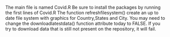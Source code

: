 The main file is named Covid.R
Be sure to install the packages by running the first lines of Covid.R
The function refreshfilesystem() create an up to date file system with graphics for Country,States and City.
You may need to change the downloadlatestdata() function attribute today to FALSE. If you try to download data that is still not present on the repository, it will fail.
